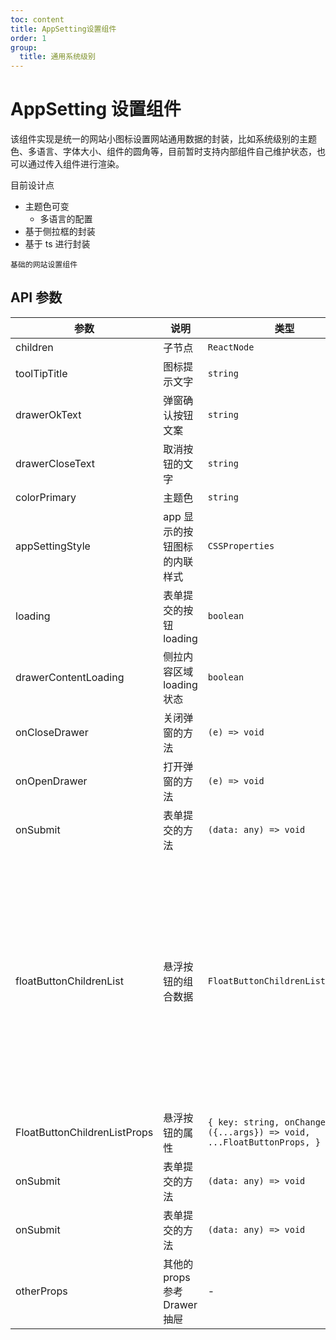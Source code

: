 ```yaml
---
toc: content
title: AppSetting设置组件
order: 1
group:
  title: 通用系统级别
---
```


# AppSetting 设置组件

该组件实现是统一的网站小图标设置网站通用数据的封装，比如系统级别的主题色、多语言、字体大小、组件的圆角等，目前暂时支持内部组件自己维护状态，也可以通过传入组件进行渲染。

目前设计点

- 主题色可变
  - 多语言的配置
- 基于侧拉框的封装
- 基于 ts 进行封装

<code src="./demos/drag-and-drop.tsx">基础的网站设置组件</code>

## API 参数

| 参数                         | 说明                          | 类型                                                                   | 默认值                                                                                                                                                                                                                                                                                                                                                                                                              |
| ---------------------------- | ----------------------------- | ---------------------------------------------------------------------- | ------------------------------------------------------------------------------------------------------------------------------------------------------------------------------------------------------------------------------------------------------------------------------------------------------------------------------------------------------------------------------------------------------------------- |
| children                     | 子节点                        | `ReactNode`                                                            | `()=> ReactNode`                                                                                                                                                                                                                                                                                                                                                                                                    |
| toolTipTitle                 | 图标提示文字                  | `string`                                                               | `摸鱼君-系统设置`                                                                                                                                                                                                                                                                                                                                                                                                   |
| drawerOkText                 | 弹窗确认按钮文案              | `string`                                                               | `确认`                                                                                                                                                                                                                                                                                                                                                                                                              |
| drawerCloseText              | 取消按钮的文字                | `string`                                                               | `关闭`                                                                                                                                                                                                                                                                                                                                                                                                              |
| colorPrimary                 | 主题色                        | `string`                                                               | -                                                                                                                                                                                                                                                                                                                                                                                                                   |
| appSettingStyle              | app 显示的按钮图标的内联样式  | `CSSProperties`                                                        | -                                                                                                                                                                                                                                                                                                                                                                                                                   |
| loading                      | 表单提交的按钮 loading        | `boolean`                                                              | `false`                                                                                                                                                                                                                                                                                                                                                                                                             |
| drawerContentLoading         | 侧拉内容区域 loading 状态     | `boolean`                                                              | `true`                                                                                                                                                                                                                                                                                                                                                                                                              |
| onCloseDrawer                | 关闭弹窗的方法                | `(e) => void`                                                          | -                                                                                                                                                                                                                                                                                                                                                                                                                   |
| onOpenDrawer                 | 打开弹窗的方法                | `(e) => void`                                                          | -                                                                                                                                                                                                                                                                                                                                                                                                                   |
| onSubmit                     | 表单提交的方法                | `(data: any) => void`                                                  | -                                                                                                                                                                                                                                                                                                                                                                                                                   |
| floatButtonChildrenList      | 悬浮按钮的组合数据            | `FloatButtonChildrenListProps[]`                                       | `[{ key: 'fisher-man-system', icon: <System theme="outline" size="18" />, type: 'primary', tooltip: '摸鱼君-系统设置', onChange: ({ setDrawerState }) => { // 打开弹窗的回调 setDrawerState({ open: true, }); }, }, { key: 'fisher-man-customer-service', icon: <HeadsetOne theme="outline" size="18" />, type: 'primary', tooltip: '摸鱼君-客服中心', onChange: ({ data }) => { console.log('data', data); }, },]` |
| FloatButtonChildrenListProps | 悬浮按钮的属性                | `{ key: string, onChange: ({...args}) => void, ...FloatButtonProps, }` | -                                                                                                                                                                                                                                                                                                                                                                                                                   |
| onSubmit                     | 表单提交的方法                | `(data: any) => void`                                                  | -                                                                                                                                                                                                                                                                                                                                                                                                                   |
| onSubmit                     | 表单提交的方法                | `(data: any) => void`                                                  | -                                                                                                                                                                                                                                                                                                                                                                                                                   |
| otherProps                   | 其他的 props 参考 Drawer 抽屉 | -                                                                      | -                                                                                                                                                                                                                                                                                                                                                                                                                   |
